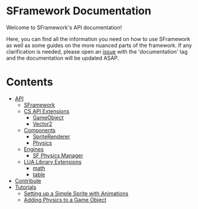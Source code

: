 # SFramework Documentation
Welcome to SFramework's API documentation!

Here, you can find all the information you need on how to use SFramework as well as some guides on the more nuanced parts of the framework.  If any clarification is needed, please open an [issue](https://github.com/mitchwadair/sidescroller-framework/issues) with the 'documentation' tag and the documentation will be updated ASAP.

# Contents
- [API](API)
  - [SFramework](API/SFramework.md)
  - [CS API Extensions](API/CS_API_Extensions)
    - [GameObject](API/CS_API_Extensions/GameObject.md)
    - [Vector2](API/CS_API_Extensions/Vector2.md)
  - [Components](API/Components)
    - [SpriteRenderer](API/Components/SpriteRenderer.md)
    - [Physics](API/Components/Physics.md)
  - [Engines](API/Engines)
    - [SF Physics Manager](API/Engines/SF_Physics_Manager.md)
  - [LUA Library Extensions](API/LUA_Library_Extensions)
    - [math](API/LUA_Library_Extensions/math.md)
    - [table](API/LUA_Library_Extensions/table.md)
- [Contribute](Contribute)
- [Tutorials](Tutorials)
  - [Setting up a Simple Sprite with Animations](Tutorials/setting_up_a_simple_sprite_with_animation.md)
  - [Adding Physics to a Game Object](Tutorials/adding_physics_to_a_gameobject.md)
